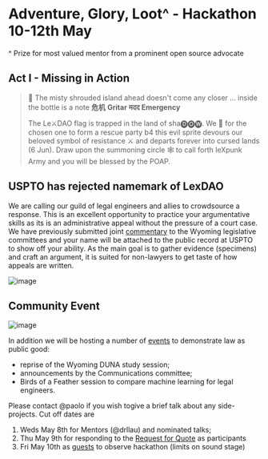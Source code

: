 # Adventure, Glory, Loot^ - Hackathon 10-12th May
^ Prize for most valued mentor from a prominent open source advocate

## Act I - Missing in Action
> 🚧 The misty shrouded island ahead doesn't come any closer ...  inside the bottle is a note
> **危机** **Gritar** **मदद** **Emergency**
> 
> The Le⚔DAO flag is trapped in the land of sha🅓🅞🅦. We 🙏 for the chosen one to form a rescue party b4 this evil sprite devours our beloved symbol of resistance ⚔ and departs forever into cursed lands (6 Jun). Draw upon the summoning circle 🕸️ to call forth leXpunk Army and you will be blessed by the POAP.

## USPTO has rejected namemark of **LexDAO**
We are calling our guild of legal engineers and allies to crowdsource a response. This is an excellent opportunity to practice your argumentative skills as its is an administrative appeal without the pressure of a court case. We have previously submitted joint [commentary](https://wyoleg.gov/InterimCommittee/2022/S19-2022012412-03LexDAOMaterials.pdf) to the Wyoming legislative committees and your name will be attached to the public record at USPTO to show off your ability. As the main goal is to gather evidence (specimens) and craft an argument, it is suited for non-lawyers to get taste of how appeals are written.

![image](https://github.com/lexDAO/LexDAO-Articles/assets/14944510/7cc7babe-a47a-429a-bd12-400f2c0250bd)

## Community Event
![image](https://github.com/lexDAO/LexDAO-Articles/assets/14944510/4c93f76f-dc29-408b-95eb-b92b82e944bf)

In addition we will be hosting a number of [events](https://hackmd.io/OG98GeTUQhaSkN07-EaYmA) to demonstrate law as public good:
- reprise of the Wyoming DUNA study session;
- announcements by the Communications committee;
- Birds of a Feather session to compare machine learning for legal engineers.

Please contact @paolo if you wish togive a brief talk about any side-projects. Cut off dates are
1. Weds May 8th for Mentors (@drllau) and nominated talks;
2. Thu May 9th for responding to the [Request for Quote](https://discord.com/events/682960432272506907/1228902152202878977) as participants
3. Fri May 10th as [guests](https://discord.com/events/682960432272506907/1228902856594292757) to observe hackathon (limits on sound stage)
